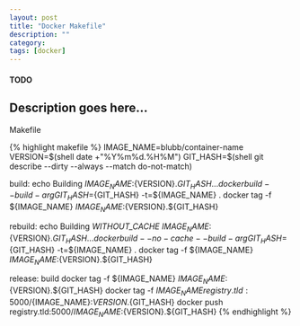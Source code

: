 ```yaml
---
layout: post
title: "Docker Makefile"
description: ""
category:
tags: [docker]
---
```





#### TODO

## Description goes here...


Makefile

{% highlight makefile %}
IMAGE_NAME=blubb/container-name
VERSION=$(shell date +"%Y%m%d.%H%M")
GIT_HASH=$(shell git describe --dirty --always --match do-not-match)


build:
        echo Building ${IMAGE_NAME}:${VERSION}.${GIT_HASH}...
        docker build --build-arg GIT_HASH=${GIT_HASH} -t=${IMAGE_NAME} .
        docker tag -f ${IMAGE_NAME} ${IMAGE_NAME}:${VERSION}.${GIT_HASH}


rebuild:
        echo Building _WITHOUT_CACHE_  ${IMAGE_NAME}:${VERSION}.${GIT_HASH}...
        docker build --no-cache --build-arg GIT_HASH=${GIT_HASH} -t=${IMAGE_NAME} .
        docker tag -f ${IMAGE_NAME} ${IMAGE_NAME}:${VERSION}.${GIT_HASH}



release: build
        docker tag -f ${IMAGE_NAME} ${IMAGE_NAME}:${VERSION}.${GIT_HASH}
        docker tag -f ${IMAGE_NAME} registry.tld:5000/${IMAGE_NAME}:${VERSION}.${GIT_HASH}
        docker push registry.tld:5000/${IMAGE_NAME}:${VERSION}.${GIT_HASH}
{% endhighlight %}

